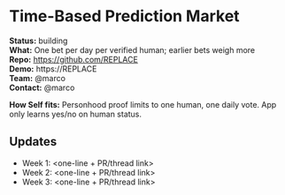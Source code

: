# Time-Based Prediction Market

**Status:** building  
**What:** One bet per day per verified human; earlier bets weigh more  
**Repo:** https://github.com/REPLACE  
**Demo:** https://REPLACE  
**Team:** @marco  
**Contact:** @marco

**How Self fits:** Personhood proof limits to one human, one daily vote. App only learns yes/no on human status.

## Updates

- Week 1: <one-line + PR/thread link>
- Week 2: <one-line + PR/thread link>
- Week 3: <one-line + PR/thread link>
